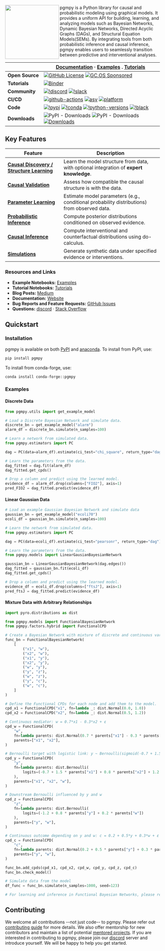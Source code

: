 <div>

<a href="https://www.pgmpy.org"><img src="https://raw.githubusercontent.com/pgmpy/pgmpy/dev/logo/logo_color.png" width="175" align="left" /></a>
pgmpy is a Python library for causal and probabilistic modeling using graphical models. It provides a uniform API for building, learning, and analyzing models such as Bayesian Networks, Dynamic Bayesian Networks, Directed Acyclic Graphs (DAGs), and Structural Equation Models(SEMs). By integrating tools from both probabilistic inference and causal inference, pgmpy enables users to seamlessly transition between predictive and interventional analyses.
</div>


|  | **[Documentation](https://pgmpy.org/)** · **[Examples](https://pgmpy.org/examples.html)** . **[Tutorials](https://github.com/pgmpy/pgmpy_tutorials)** |
|---|---|
| **Open&#160;Source** | [![GitHub License](https://img.shields.io/github/license/pgmpy/pgmpy)](https://github.com/pgmpy/pgmpy/blob/main/LICENSE) [![GC.OS Sponsored](https://img.shields.io/badge/GC.OS-Sponsored%20Project-orange.svg?style=flat&colorA=0eac92&colorB=2077b4)](https://gc-os-ai.github.io/) |
| **Tutorials** | [![Binder](https://mybinder.org/badge_logo.svg)](https://mybinder.org/v2/gh/pgmpy/pgmpy/dev?filepath=examples)
| **Community** | [![!discord](https://img.shields.io/static/v1?logo=discord&label=discord&message=chat&color=lightgreen)](https://discord.gg/DRkdKaumBs) [![!slack](https://img.shields.io/static/v1?logo=linkedin&label=LinkedIn&message=news&color=lightblue)](https://www.linkedin.com/company/pgmpy/)  |
| **CI/CD** | [![github-actions](https://img.shields.io/github/actions/workflow/status/pgmpy/pgmpy/ci.yml?logo=github)](https://github.com/pgmpy/pgmpy/actions/workflows/ci.yml) [![asv](http://img.shields.io/badge/benchmarked%20by-asv-blue.svg?style=flat)](http://pgmpy.org/pgmpy-benchmarks/) [![platform](https://img.shields.io/conda/pn/conda-forge/pgmpy)](https://github.com/pgmpy/pgmpy) |
| **Code** |  [![!pypi](https://img.shields.io/pypi/v/pgmpy?color=orange)](https://pypi.org/project/pgmpy/) [![!conda](https://img.shields.io/conda/vn/conda-forge/pgmpy)](https://anaconda.org/conda-forge/pgmpy) [![!python-versions](https://img.shields.io/pypi/pyversions/pgmpy)](https://www.python.org/) [![!black](https://img.shields.io/badge/code%20style-black-000000.svg)](https://github.com/psf/black)  |
| **Downloads** | ![PyPI - Downloads](https://img.shields.io/pypi/dw/pgmpy) ![PyPI - Downloads](https://img.shields.io/pypi/dm/pgmpy) [![Downloads](https://static.pepy.tech/personalized-badge/pgmpy?period=total&units=international_system&left_color=grey&right_color=blue&left_text=cumulative%20(pypi))](https://pepy.tech/project/pgmpy) |

## Key Features

| Feature | Description |
|--------|-------------|
| [**Causal Discovery / Structure Learning**](https://pgmpy.org/examples/Structure%20Learning%20in%20Bayesian%20Networks.html) | Learn the model structure from data, with optional integration of **expert knowledge**. |
| [**Causal Validation**](https://pgmpy.org/metrics/metrics.html) | Assess how compatible the causal structure is with the data. |
| [**Parameter Learning**](https://pgmpy.org/examples/Learning%20Parameters%20in%20Discrete%20Bayesian%20Networks.html) | Estimate model parameters (e.g., conditional probability distributions) from observed data. |
| [**Probabilistic Inference**](https://pgmpy.org/examples/Inference%20in%20Discrete%20Bayesian%20Networks.html) | Compute posterior distributions conditioned on observed evidence. |
| [**Causal Inference**](https://pgmpy.org/examples/Causal%20Inference.html) | Compute interventional and counterfactual distributions using do-calculus. |
| [**Simulations**](https://github.com/pgmpy/pgmpy/blob/dev/examples/Simulating_Data.ipynb) | Generate synthetic data under specified evidence or interventions. |

### Resources and Links
- **Example Notebooks:** [Examples](https://github.com/pgmpy/pgmpy/tree/dev/examples)
- **Tutorial Notebooks:** [Tutorials](https://github.com/pgmpy/pgmpy_notebook)
- **Blog Posts:** [Medium](https://medium.com/@ankurankan_23083)
- **Documentation:** [Website](https://pgmpy.org/)
- **Bug Reports and Feature Requests:** [GitHub Issues](https://github.com/pgmpy/pgmpy/issues)
- **Questions:** [discord](https://discord.gg/DRkdKaumBs) · [Stack Overflow](https://stackoverflow.com/questions/tagged/pgmpy)

## Quickstart

### Installation
pgmpy is available on both [PyPI](https://pypi.org/project/pgmpy/) and [anaconda](https://anaconda.org/conda-forge/pgmpy). To install from PyPI, use:

```bash
pip install pgmpy
```
To install from conda-forge, use:

```bash
conda install conda-forge::pgmpy
```
### Examples
#### Discrete Data
```python
from pgmpy.utils import get_example_model

# Load a Discrete Bayesian Network and simulate data.
discrete_bn = get_example_model("alarm")
alarm_df = discrete_bn.simulate(n_samples=100)

# Learn a network from simulated data.
from pgmpy.estimators import PC

dag = PC(data=alarm_df).estimate(ci_test="chi_square", return_type="dag")

# Learn the parameters from the data.
dag_fitted = dag.fit(alarm_df)
dag_fitted.get_cpds()

# Drop a column and predict using the learned model.
evidence_df = alarm_df.drop(columns=["FIO2"], axis=1)
pred_FIO2 = dag_fitted.predict(evidence_df)
```

#### Linear Gaussian Data
```python
# Load an example Gaussian Bayesian Network and simulate data
gaussian_bn = get_example_model("ecoli70")
ecoli_df = gaussian_bn.simulate(n_samples=100)

# Learn the network from simulated data.
from pgmpy.estimators import PC

dag = PC(data=ecoli_df).estimate(ci_test="pearsonr", return_type="dag")

# Learn the parameters from the data.
from pgmpy.models import LinearGausianBayesianNetwork

gaussian_bn = LinearGausianBayesianNetwork(dag.edges())
dag_fitted = gaussian_bn.fit(ecoli_df)
dag_fitted.get_cpds()

# Drop a column and predict using the learned model.
evidence_df = ecoli_df.drop(columns=["ftsJ"], axis=1)
pred_ftsJ = dag_fitted.predict(evidence_df)
```

#### Mixture Data with Arbitrary Relationships
```python
import pyro.distributions as dist

from pgmpy.models import FunctionalBayesianNetwork
from pgmpy.factors.hybrid import FunctionalCPD

# Create a Bayesian Network with mixture of discrete and continuous variables.
func_bn = FunctionalBayesianNetwork(
    [
        ("x1", "w"),
        ("x2", "w"),
        ("x1", "y"),
        ("x2", "y"),
        ("w", "y"),
        ("y", "z"),
        ("w", "z"),
        ("y", "c"),
        ("w", "c"),
    ]
)

# Define the Functional CPDs for each node and add them to the model.
cpd_x1 = FunctionalCPD("x1", fn=lambda _: dist.Normal(0.0, 1.0))
cpd_x2 = FunctionalCPD("x2", fn=lambda _: dist.Normal(0.5, 1.2))

# Continuous mediator: w = 0.7*x1 - 0.3*x2 + ε
cpd_w = FunctionalCPD(
    "w",
    fn=lambda parents: dist.Normal(0.7 * parents["x1"] - 0.3 * parents["x2"], 0.5),
    parents=["x1", "x2"],
)

# Bernoulli target with logistic link: y ~ Bernoulli(sigmoid(-0.7 + 1.5*x1 + 0.8*x2 + 1.2*w))
cpd_y = FunctionalCPD(
    "y",
    fn=lambda parents: dist.Bernoulli(
        logits=(-0.7 + 1.5 * parents["x1"] + 0.8 * parents["x2"] + 1.2 * parents["w"])
    ),
    parents=["x1", "x2", "w"],
)

# Downstream Bernoulli influenced by y and w
cpd_z = FunctionalCPD(
    "z",
    fn=lambda parents: dist.Bernoulli(
        logits=(-1.2 + 0.8 * parents["y"] + 0.2 * parents["w"])
    ),
    parents=["y", "w"],
)

# Continuous outcome depending on y and w: c = 0.2 + 0.5*y + 0.3*w + ε
cpd_c = FunctionalCPD(
    "c",
    fn=lambda parents: dist.Normal(0.2 + 0.5 * parents["y"] + 0.3 * parents["w"], 0.7),
    parents=["y", "w"],
)

func_bn.add_cpds(cpd_x1, cpd_x2, cpd_w, cpd_y, cpd_z, cpd_c)
func_bn.check_model()

# Simulate data from the model
df_func = func_bn.simulate(n_samples=1000, seed=123)

# For learning and inference in Functional Bayesian Networks, please refer to the example notebook: https://github.com/pgmpy/pgmpy/blob/dev/examples/Functional_Bayesian_Network_Tutorial.ipynb
```

## Contributing

We welcome all contributions --not just code-- to pgmpy. Please refer out
[contributing guide](https://github.com/pgmpy/pgmpy/blob/dev/Contributing.md)
for more details. We also offer mentorship for new contributors and maintain a
list of potential [mentored
projects](https://github.com/pgmpy/pgmpy/wiki/Mentored-Projects). If you are
interested in contributing to pgmpy, please join our
[discord](https://discord.gg/DRkdKaumBs) server and introduce yourself. We will
be happy to help you get started.
